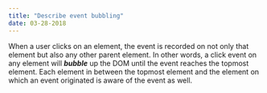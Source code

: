```yaml
---
title: "Describe event bubbling"
date: 03-28-2018
---
```


When a user clicks on an element, the event is recorded on not only that element but also any other parent element. In other words, a click event on any element will ***bubble*** up the DOM until the event reaches the topmost element. Each element in between the topmost element and the element on which an event originated is aware of the event as well.